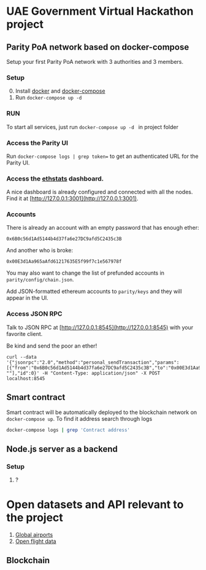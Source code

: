 # UAE Government Virtual Hackathon project

## Parity PoA network based on docker-compose

Setup your first Parity PoA network with 3 authorities and 3 members.

### Setup

0. Install [docker](https://docs.docker.com/engine/installation/) and [docker-compose](https://docs.docker.com/compose/install/)
1. Run `docker-compose up -d`

### RUN

To start all services, just run
```docker-compose up -d ``` in project folder

### Access the Parity UI
Run `docker-compose logs | grep token=` to get an authenticated URL for the Parity UI.

### Access the [ethstats](https://github.com/cubedro/eth-netstats) dashboard.
A nice dashboard is already configured and connected with all the nodes.
Find it at [http://127.0.0.1:3001](http://127.0.0.1:3001).

### Accounts
There is already an account with an empty password that has enough ether:

```
0x6B0c56d1Ad5144b4d37fa6e27DC9afd5C2435c3B
```

And another who is broke:
```
0x00E3d1Aa965aAfd61217635E5f99f7c1e567978f
```

You may also want to change the list of prefunded accounts in `parity/config/chain.json`.

Add JSON-formatted ethereum accounts to `parity/keys` and they will appear in the UI.

### Access JSON RPC 
Talk to JSON RPC at [http://127.0.0.1:8545](http://127.0.0.1:8545) with your favorite client.

Be kind and send the poor an ether!

```
curl --data '{"jsonrpc":"2.0","method":"personal_sendTransaction","params":[{"from":"0x6B0c56d1Ad5144b4d37fa6e27DC9afd5C2435c3B","to":"0x00E3d1Aa965aAfd61217635E5f99f7c1e567978f","value":"0xde0b6b3a7640000"}, ""],"id":0}' -H "Content-Type: application/json" -X POST localhost:8545
```

## Smart contract

Smart contract will be automatically deployed to the blockchain network on `docker-compose up`. To find it address search through logs
```bash
docker-compose logs | grep 'Contract address'
```

## Node.js server as a backend

### Setup

1. ?

# Open datasets and API relevant to the project
1. [Global airports](https://old.datahub.io/dataset/global-airports)
2. [Open flight data](https://openflights.org/data.html)

## Blockchain
